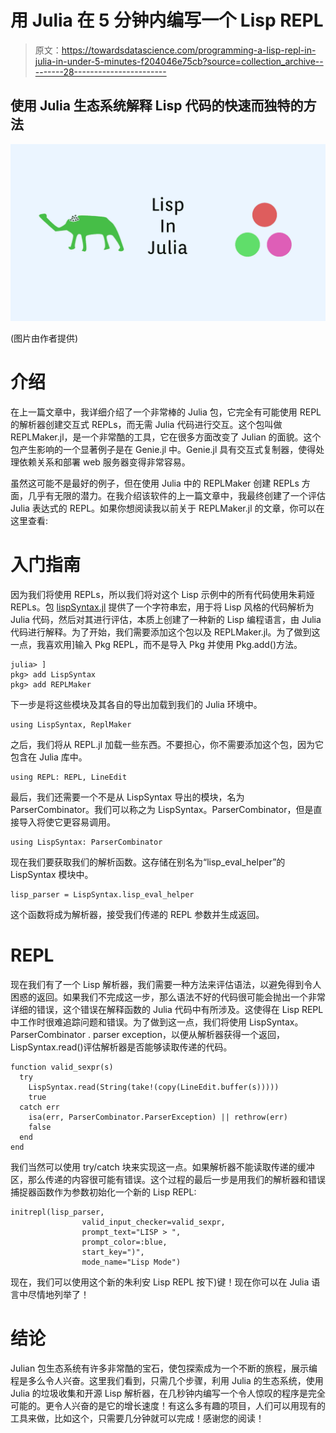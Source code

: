 # 用 Julia 在 5 分钟内编写一个 Lisp REPL

> 原文：<https://towardsdatascience.com/programming-a-lisp-repl-in-julia-in-under-5-minutes-f204046e75cb?source=collection_archive---------28----------------------->

## 使用 Julia 生态系统解释 Lisp 代码的快速而独特的方法

![](img/6f87c6dda40034778d576699a2f268fb.png)

(图片由作者提供)

# 介绍

在上一篇文章中，我详细介绍了一个非常棒的 Julia 包，它完全有可能使用 REPL 的解析器创建交互式 REPLs，而无需 Julia 代码进行交互。这个包叫做 REPLMaker.jl，是一个非常酷的工具，它在很多方面改变了 Julian 的面貌。这个包产生影响的一个显著例子是在 Genie.jl 中。Genie.jl 具有交互式复制器，使得处理依赖关系和部署 web 服务器变得非常容易。

虽然这可能不是最好的例子，但在使用 Julia 中的 REPLMaker 创建 REPLs 方面，几乎有无限的潜力。在我介绍该软件的上一篇文章中，我最终创建了一个评估 Julia 表达式的 REPL。如果你想阅读我以前关于 REPLMaker.jl 的文章，你可以在这里查看:

</replmaker-jl-create-interactive-julia-packages-67be382f3eb8>  

# 入门指南

因为我们将使用 REPLs，所以我们将对这个 Lisp 示例中的所有代码使用朱莉娅 REPLs。包 [lispSyntax.jl](https://github.com/swadey/LispSyntax.jl) 提供了一个字符串宏，用于将 Lisp 风格的代码解析为 Julia 代码，然后对其进行评估，本质上创建了一种新的 Lisp 编程语言，由 Julia 代码进行解释。为了开始，我们需要添加这个包以及 REPLMaker.jl。为了做到这一点，我喜欢用]输入 Pkg REPL，而不是导入 Pkg 并使用 Pkg.add()方法。

```
julia> ]
pkg> add LispSyntax
pkg> add REPLMaker
```

下一步是将这些模块及其各自的导出加载到我们的 Julia 环境中。

```
using LispSyntax, ReplMaker
```

之后，我们将从 REPL.jl 加载一些东西。不要担心，你不需要添加这个包，因为它包含在 Julia 库中。

```
using REPL: REPL, LineEdit
```

最后，我们还需要一个不是从 LispSyntax 导出的模块，名为 ParserCombinator。我们可以称之为 LispSyntax。ParserCombinator，但是直接导入将使它更容易调用。

```
using LispSyntax: ParserCombinator
```

现在我们要获取我们的解析函数。这存储在别名为“lisp_eval_helper”的 LispSyntax 模块中。

```
lisp_parser = LispSyntax.lisp_eval_helper
```

这个函数将成为解析器，接受我们传递的 REPL 参数并生成返回。

# REPL

现在我们有了一个 Lisp 解析器，我们需要一种方法来评估语法，以避免得到令人困惑的返回。如果我们不完成这一步，那么语法不好的代码很可能会抛出一个非常详细的错误，这个错误在解释函数的 Julia 代码中有所涉及。这使得在 Lisp REPL 中工作时很难追踪问题和错误。为了做到这一点，我们将使用 LispSyntax。ParserCombinator . parser exception，以便从解析器获得一个返回，LispSyntax.read()评估解析器是否能够读取传递的代码。

```
function valid_sexpr(s)
  try
    LispSyntax.read(String(take!(copy(LineEdit.buffer(s)))))
    true
  catch err
    isa(err, ParserCombinator.ParserException) || rethrow(err)
    false
  end
end
```

我们当然可以使用 try/catch 块来实现这一点。如果解析器不能读取传递的缓冲区，那么传递的内容很可能有错误。这个过程的最后一步是用我们的解析器和错误捕捉器函数作为参数初始化一个新的 Lisp REPL:

```
initrepl(lisp_parser,
                valid_input_checker=valid_sexpr,
                prompt_text="LISP > ",
                prompt_color=:blue,
                start_key=")",
                mode_name="Lisp Mode")
```

现在，我们可以使用这个新的朱利安 Lisp REPL 按下)键！现在你可以在 Julia 语言中尽情地列举了！

# 结论

Julian 包生态系统有许多非常酷的宝石，使包探索成为一个不断的旅程，展示编程是多么令人兴奋。这里我们看到，只需几个步骤，利用 Julia 的生态系统，使用 Julia 的垃圾收集和开源 Lisp 解析器，在几秒钟内编写一个令人惊叹的程序是完全可能的。更令人兴奋的是它的增长速度！有这么多有趣的项目，人们可以用现有的工具来做，比如这个，只需要几分钟就可以完成！感谢您的阅读！